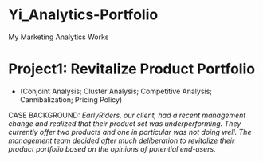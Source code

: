 # Yi_Analytics-Portfolio
My Marketing Analytics Works

# Project1: Revitalize Product Portfolio
* (Conjoint Analysis; Cluster Analysis; Competitive Analysis; Cannibalization; Pricing Policy)

CASE BACKGROUND:
*EarlyRiders, our client, had a recent management change and realized that their product set was underperforming. They currently offer two products and one in particular was not doing well. The management team decided after much deliberation to revitalize their product portfolio based on the opinions of potential end-users.*
